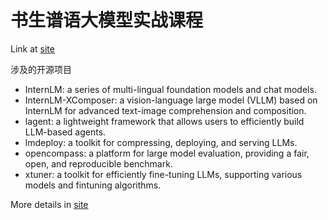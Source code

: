 # 书生谱语大模型实战课程

Link at [site](https://liuxianyi.notion.site/a3e062529f64460f9277dafee890979a?pvs=4)

涉及的开源项目
- InternLM: a series of multi-lingual foundation models and chat models.
- InternLM-XComposer: a vision-language large model (VLLM) based on InternLM for advanced text-image comprehension and composition.
- lagent: a lightweight framework that allows users to efficiently build LLM-based agents.
- lmdeploy: a toolkit for compressing, deploying, and serving LLMs.
- opencompass: a platform for large model evaluation, providing a fair, open, and reproducible benchmark.
- xtuner: a toolkit for efficiently fine-tuning LLMs, supporting various models and fintuning algorithms.

More details in [site](https://github.com/InternLM)